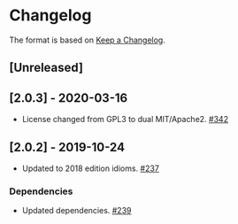 # Changelog

The format is based on [Keep a Changelog].

[Keep a Changelog]: http://keepachangelog.com/en/1.0.0/

## [Unreleased]

## [2.0.3] - 2020-03-16
- License changed from GPL3 to dual MIT/Apache2. [#342](https://github.com/tetcoin/tetsy-common/pull/342)

## [2.0.2] - 2019-10-24
- Updated to 2018 edition idioms. [#237](https://github.com/tetcoin/tetsy-common/pull/237)
### Dependencies
- Updated dependencies. [#239](https://github.com/tetcoin/tetsy-common/pull/239)
